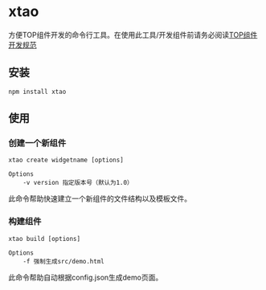 # xtao

方便TOP组件开发的命令行工具。在使用此工具/开发组件前请务必阅读[TOP组件开发规范](top-widget-specification.md)

## 安装

	npm install xtao

## 使用

### 创建一个新组件
	
	xtao create widgetname [options]

	Options
		-v version 指定版本号（默认为1.0）

此命令帮助快速建立一个新组件的文件结构以及模板文件。

### 构建组件
	
	xtao build [options]

	Options
		-f 强制生成src/demo.html

此命令帮助自动根据config.json生成demo页面。

